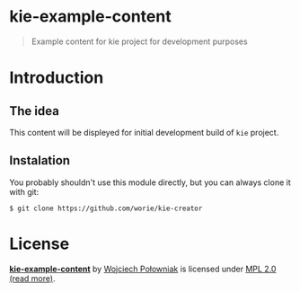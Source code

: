 # kie-example-content 
> Example content for kie project for development purposes

# Introduction

## The idea

This content will be displeyed for initial development build of `kie` project.

## Instalation

You probably shouldn't use this module directly, but you can always clone it with git: 

`$ git clone https://github.com/worie/kie-creator`

# License 

**[kie-example-content](https://github.com/worie/kie-example-content)** by [Wojciech Połowniak](https://twitter.com/wopolow) is licensed under [MPL 2.0](LICENSE) [(read more)](https://www.mozilla.org/en-US/MPL/2.0/FAQ/).